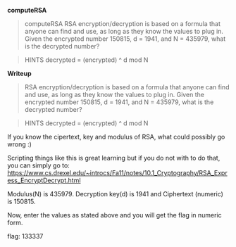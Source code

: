 **computeRSA**

> computeRSA
> RSA encryption/decryption is based on a formula that anyone can find and use, as long as they know the values to plug in. 
> Given the encrypted number 150815, d = 1941, and N = 435979, what is the decrypted number?

> HINTS
> decrypted = (encrypted) ^ d mod N

**Writeup**

> RSA encryption/decryption is based on a formula that anyone can find and use, as long as they know the values to plug in. 
> Given the encrypted number 150815, d = 1941, and N = 435979, what is the decrypted number?

> HINTS
> decrypted = (encrypted) ^ d mod N

If you know the cipertext, key and modulus of RSA, what could possibly go wrong :)

Scripting things like this is great learning but if you do not with to do that, you can simply go to:
https://www.cs.drexel.edu/~introcs/Fa11/notes/10.1_Cryptography/RSA_Express_EncryptDecrypt.html

Modulus(N) is 435979. Decryption key(d) is 1941 and Ciphertext (numeric) is 150815.

Now, enter the values as stated above and you will get the flag in numeric form.

flag: 133337


